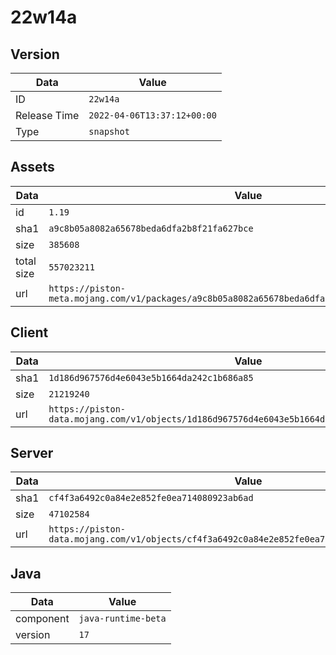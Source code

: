 # 22w14a

## Version

|**Data**        | **Value**                 |
|----------------|-------------------------|
| ID   | ```22w14a```   |
| Release Time   | ```2022-04-06T13:37:12+00:00```   |
| Type   | ```snapshot```   |

## Assets

|**Data**        | **Value**                 |
|----------------|-------------------------|
| id   | ```1.19```   |
| sha1   | ```a9c8b05a8082a65678beda6dfa2b8f21fa627bce```   |
| size   | ```385608```   |
| total size  | ```557023211```  |
| url       | ```https://piston-meta.mojang.com/v1/packages/a9c8b05a8082a65678beda6dfa2b8f21fa627bce/1.19.json``` |

## Client

|**Data**        | **Value**                 |
|----------------|-------------------------|
| sha1   | ```1d186d967576d4e6043e5b1664da242c1b686a85```   |
| size   | ```21219240```   |
| url       | ```https://piston-data.mojang.com/v1/objects/1d186d967576d4e6043e5b1664da242c1b686a85/client.jar``` |

## Server

|**Data**        | **Value**                 |
|----------------|-------------------------|
| sha1   | ```cf4f3a6492c0a84e2e852fe0ea714080923ab6ad```   |
| size   | ```47102584```   |
| url       | ```https://piston-data.mojang.com/v1/objects/cf4f3a6492c0a84e2e852fe0ea714080923ab6ad/server.jar``` |

## Java

|**Data**        | **Value**                 |
|----------------|-------------------------|
| component   | ```java-runtime-beta```   |
| version   | ```17```   |